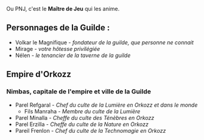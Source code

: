 Ou PNJ, c'est le **Maître de Jeu** qui les anime. 

## Personnages de la Guilde : 
- Volkar le Magnifique - *fondateur de la guilde, que personne ne connait*
- Mirage - *votre hôtesse privilégiée* 
- Nélen - *le tenancier de la taverne de la guilde* 

## Empire d'Orkozz 
### Nimbas, capitale de l'empire et ville de la Guilde 
- Parel Refgaral - *Chef du culte de la Lumière en Orkozz et dans le monde*
  - Fils Manraha - *Membre du culte de la Lumière*
- Parel Minalla - *Cheffe du culte des Ténèbres en Orkozz* 
- Parel Erzilla - *Cheffe du culte de la Nature en Orkozz* 
- Pareil Frenlon - *Chef du culte de la Technomagie en Orkozz* 
